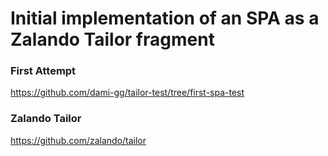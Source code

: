 # Initial implementation of an SPA as a Zalando Tailor fragment

### First Attempt
https://github.com/dami-gg/tailor-test/tree/first-spa-test

### Zalando Tailor
https://github.com/zalando/tailor
